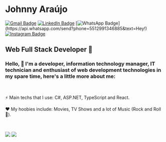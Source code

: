 # Johnny Araújo

[![Gmail Badge](https://img.shields.io/badge/-Gmail-d14836?style=flat&logo=Gmail&logoColor=fff&link=mailto:ijohnnysa@gmail.com)](mailto:ijohnnysa@gmail.com)
[![LinkedIn Badge](https://img.shields.io/badge/-LinkedIn-0077b5?style=flat&logo=LinkedIn&logoColor=fff&link=https://www.linkedin.com/in/ijohnnysa/)](https://www.linkedin.com/in/ijohnnysa/)
[![WhatsApp Badge](https://img.shields.io/badge/-WhatsApp-25d366?style=flat&logo=WhatsApp&logoColor=fff&link=https://api.whatsapp.com/send?phone=5512991346885&text=Hey!)](https://api.whatsapp.com/send?phone=5512991346885&text=Hey!)
[![Instagram Badge](https://img.shields.io/badge/-Instagram-e4405f?style=flat&logo=Instagram&logoColor=fff&link=https://www.instagram.com/ijohnnysa/)](https://www.instagram.com/ijohnnysa/)

## Web Full Stack Developer 🤖

### Hello, 👋 I'm a developer, information technology manager, IT technician and enthusiast of web development technologies in my spare time, here's a little more about me:

&nbsp;
<p>⚡ Main techs that I use: C#, ASP.NET, TypeScript and React.</p>

<p>❤️ My hoobies include: Movies, TV Shows and a lot of Music (Rock and Roll 🤘).</p>

&nbsp;
<div>
  <img align="center" src="https://github-readme-stats.vercel.app/api/?username=ijohnnysa&show_icons=true&count_private=true&include_all_commits=true&theme=dracula" />

  <img align="center" src="https://github-readme-stats.vercel.app/api/top-langs/?username=ijohnnysa&layout=compact&theme=dracula" />
</div>
